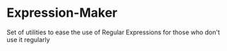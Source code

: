 # Expression-Maker
Set of utilities to ease the use of Regular Expressions for those who don't use it regularly
